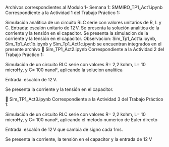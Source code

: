 Archivos correspondientes al Modulo 1- Semana 1:
SMMIRO_TP1_Act1.ipynb
Correspondiente a la Actividad 1 del Trabajo Práctico 1:

Simulación analítica de un circuito RLC serie con valores unitarios de R, L y C.
Entrada: escalón unitario de 12 V.
Se presenta la solución analítica de la corriente y la tensión en el capacitor.
Se presenta la simulacion de la corriente y la tensión en el capacitor. Observacion: Sim_Tp1_Act1a.ipynb, Sim_Tp1_Act1b.ipynb y Sim_Tp1_Act1c.ipynb se encuentran integrados en el presente archivo
📘 Sim_TP1_Act2.ipynb
Correspondiente a la Actividad 2 del Trabajo Práctico 1:

Simulación de un circuito RLC serie con valores R= 2,2 kohm, L= 10 microHy, y C= 100 nanoF, aplicando la solucion analitica

Entrada: escalón de 12 V.

Se presenta la corriente y la tensión en el capacitor.

📘 Sim_TP1_Act3.ipynb
Correspondiente a la Actividad 3 del Trabajo Práctico 1:

Simulación de un circuito RLC serie con valores R= 2,2 kohm, L= 10 microHy, y C= 100 nanoF, aplicando el metodo numerico de Euler directo

Entrada: escalón de 12 V que cambia de signo cada 1ms.

Se presenta la corriente, la tensión en el capacitor y la entrada de 12 V
